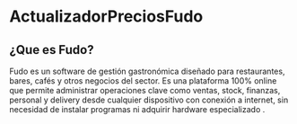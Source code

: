 # ActualizadorPreciosFudo
## ¿Que es Fudo?

​Fudo es un software de gestión gastronómica diseñado para restaurantes, bares, cafés y otros negocios del sector. Es una plataforma 100% online que permite administrar operaciones clave como ventas, stock, finanzas, personal y delivery desde cualquier dispositivo con conexión a internet, sin necesidad de instalar programas ni adquirir hardware especializado .
